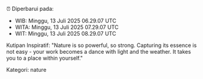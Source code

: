 ⏰ Diperbarui pada:
- WIB: Minggu, 13 Juli 2025 06.29.07 UTC
- WITA: Minggu, 13 Juli 2025 07.29.07 UTC
- WIT: Minggu, 13 Juli 2025 08.29.07 UTC

Kutipan Inspiratif:
"Nature is so powerful, so strong. Capturing its essence is not easy - your work becomes a dance with light and the weather. It takes you to a place within yourself."


Kategori: nature

